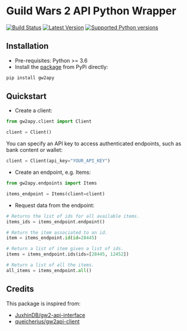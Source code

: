 # Guild Wars 2 API Python Wrapper

[![Build Status](https://www.travis-ci.com/GuillaumeRochette/gw2apy.svg?branch=master)](https://www.travis-ci.com/GuillaumeRochette/gw2apy)
[![Latest Version](https://img.shields.io/pypi/v/gw2apy.svg)](https://pypi.org/project/gw2apy/)
[![Supported Python versions](https://img.shields.io/pypi/pyversions/gw2apy.svg)](https://pypi.org/project/gw2apy/)

## Installation
- Pre-requisites: Python >= 3.6
- Install the [package](https://pypi.org/project/gw2apy/) from PyPi directly:
```bash
pip install gw2apy
```

## Quickstart
- Create a client:
```python
from gw2apy.client import Client

client = Client()
```
You can specify an API key to access authenticated endpoints, such as bank content or wallet:
```python
client = Client(api_key="YOUR_API_KEY")
```

- Create an endpoint, e.g. Items: 
```python
from gw2apy.endpoints import Items

items_endpoint = Items(client=client)
```

- Request data from the endpoint:
```python
# Returns the list of ids for all available items.
items_ids = items_endpoint.endpoint()

# Return the item associated to an id.
item = items_endpoint.id(id=28445)

# Return a list of item given a list of ids.
items = items_endpoint.ids(ids=[28445, 12452])

# Return a list of all the items.
all_items = items_endpoint.all()
```

## Credits
This package is inspired from:
- [JuxhinDB/gw2-api-interface](https://github.com/JuxhinDB/gw2-api-interface)
- [queicherius/gw2api-client](https://github.com/queicherius/gw2api-client)
